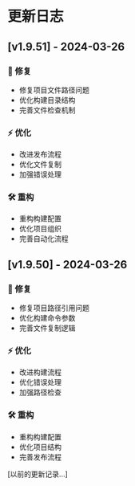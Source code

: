 # 更新日志

## [v1.9.51] - 2024-03-26

### 🔧 修复
- 修复项目文件路径问题
- 优化构建目录结构
- 完善文件检查机制

### ⚡️ 优化
- 改进发布流程
- 优化文件复制
- 加强错误处理

### 🛠️ 重构
- 重构构建配置
- 优化项目组织
- 完善自动化流程

## [v1.9.50] - 2024-03-26

### 🔧 修复
- 修复项目路径引用问题
- 优化构建命令参数
- 完善文件复制逻辑

### ⚡️ 优化
- 改进构建流程
- 优化错误处理
- 加强路径检查

### 🛠️ 重构
- 重构构建配置
- 优化项目结构
- 完善发布流程

[以前的更新记录...]
  